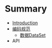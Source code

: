 # Summary

* [Introduction](README.md)
* [编码规范](coding_standard.md)
   * [数据DataSet](DataSet.md)
* API

